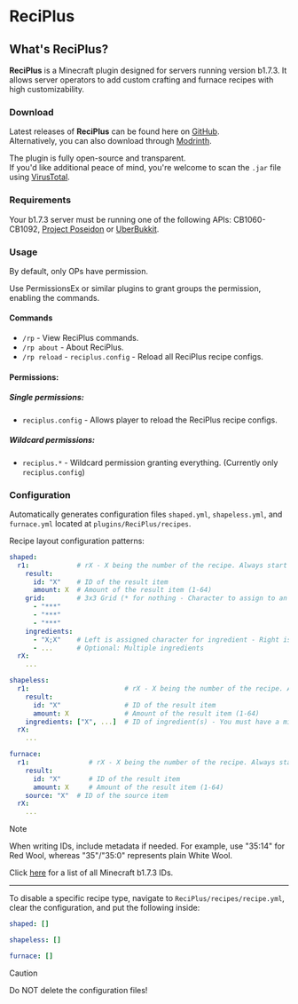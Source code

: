 # ReciPlus
## What's ReciPlus?
**ReciPlus** is a Minecraft plugin designed for servers running version b1.7.3. It allows server operators to add custom crafting and furnace recipes with high customizability.

### Download
Latest releases of **ReciPlus** can be found here on [GitHub](https://github.com/AleksandarHaralanov/ReciPlus/releases).<br>
Alternatively, you can also download through [Modrinth](https://modrinth.com/plugin/ReciPlus/versions).

The plugin is fully open-source and transparent.<br>
If you'd like additional peace of mind, you're welcome to scan the `.jar` file using [VirusTotal](https://www.virustotal.com/gui/home/upload).

### Requirements
Your b1.7.3 server must be running one of the following APIs: CB1060-CB1092, [Project Poseidon](https://github.com/retromcorg/Project-Poseidon) or [UberBukkit](https://github.com/Moresteck/Project-Poseidon-Uberbukkit).



### Usage
By default, only OPs have permission.

Use PermissionsEx or similar plugins to grant groups the permission, enabling the commands.

#### Commands
- `/rp` - View ReciPlus commands.
- `/rp about` - About ReciPlus.
- `/rp reload` - `reciplus.config` - Reload all ReciPlus recipe configs.

#### Permissions:
##### Single permissions:
- `reciplus.config` - Allows player to reload the ReciPlus recipe configs.
##### Wildcard permissions:
- `reciplus.*` - Wildcard permission granting everything. (Currently only `reciplus.config`)

### Configuration
Automatically generates configuration files `shaped.yml`, `shapeless.yml`, and `furnace.yml` located at `plugins/ReciPlus/recipes`.

Recipe layout configuration patterns:
```yaml
shaped:
  r1:            # rX - X being the number of the recipe. Always start from 1 and increment by 1 accordingly
    result:
      id: "X"    # ID of the result item
      amount: X  # Amount of the result item (1-64)
    grid:        # 3x3 Grid (* for nothing - Character to assign to an ingredient)
      - "***"
      - "***"
      - "***"
    ingredients:
      - "X;X"    # Left is assigned character for ingredient - Right is ID of that ingredient
      - ...      # Optional: Multiple ingredients
  rX:
    ...
```
```yaml
shapeless:
  r1:                        # rX - X being the number of the recipe. Always start from 1 and increment by 1 accordingly
    result:
      id: "X"                # ID of the result item
      amount: X              # Amount of the result item (1-64)
    ingredients: ["X", ...]  # ID of ingredient(s) - You must have a minimum of 1 and a maximum of up to 9; duplicates are allowed
  rX:
    ...
```
```yaml
furnace:
  r1:               # rX - X being the number of the recipe. Always start from 1 and increment by 1 accordingly
    result:
      id: "X"       # ID of the result item
      amount: X     # Amount of the result item (1-64)
    source: "X"  # ID of the source item
  rX:
    ...
```
> [!NOTE]
> When writing IDs, include metadata if needed. For example, use "35:14" for Red Wool, whereas "35"/"35:0" represents plain White Wool.
> 
> Click [here](assets/Items.png) for a list of all Minecraft b1.7.3 IDs.
---
To disable a specific recipe type, navigate to `ReciPlus/recipes/recipe.yml`, clear the configuration, and put the following inside:
```yaml
shaped: []
```
```yaml
shapeless: []
```
```yaml
furnace: []
```
> [!CAUTION] 
> Do NOT delete the configuration files!